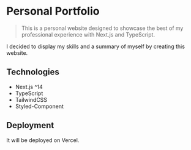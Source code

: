 # Personal Portfolio

> This is a personal website designed to showcase the best of my professional experience with Next.js and TypeScript.

I decided to display my skills and a summary of myself by creating this website.

## Technologies

- Next.js ^14
- TypeScript
- TailwindCSS
- Styled-Component

## Deployment

It will be deployed on Vercel.
